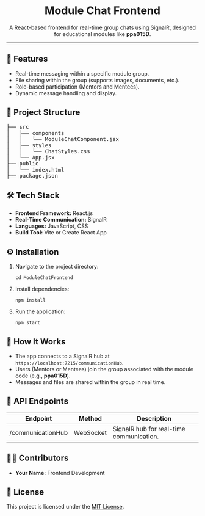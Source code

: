 <h1 align="center">Module Chat Frontend</h1>
<p align="center">
  A React-based frontend for real-time group chats using SignalR, designed for educational modules like <strong>ppa015D</strong>.
</p>

<hr />

<h2>🚀 Features</h2>
<ul>
  <li>Real-time messaging within a specific module group.</li>
  <li>File sharing within the group (supports images, documents, etc.).</li>
  <li>Role-based participation (Mentors and Mentees).</li>
  <li>Dynamic message handling and display.</li>
</ul>

<h2>📁 Project Structure</h2>
<pre>
├── src
│   ├── components
│   │   └── ModuleChatComponent.jsx
│   ├── styles
│   │   └── ChatStyles.css
│   └── App.jsx
├── public
│   └── index.html
├── package.json
</pre>

<h2>🛠️ Tech Stack</h2>
<ul>
  <li><strong>Frontend Framework:</strong> React.js</li>
  <li><strong>Real-Time Communication:</strong> SignalR</li>
  <li><strong>Languages:</strong> JavaScript, CSS</li>
  <li><strong>Build Tool:</strong> Vite or Create React App</li>
</ul>

<h2>⚙️ Installation</h2>
<ol>

  <li>Navigate to the project directory:
    <pre><code>cd ModuleChatFrontend</code></pre>
  </li>
  <li>Install dependencies:
    <pre><code>npm install</code></pre>
  </li>
  <li>Run the application:
    <pre><code>npm start</code></pre>
  </li>
</ol>

<h2>📄 How It Works</h2>
<ul>
  <li>The app connects to a SignalR hub at <code>https://localhost:7215/communicationHub</code>.</li>
  <li>Users (Mentors or Mentees) join the group associated with the module code (e.g., <strong>ppa015D</strong>).</li>
  <li>Messages and files are shared within the group in real time.</li>
</ul>

<h2>🔑 API Endpoints</h2>
<table>
  <thead>
    <tr>
      <th>Endpoint</th>
      <th>Method</th>
      <th>Description</th>
    </tr>
  </thead>
  <tbody>
    <tr>
      <td>/communicationHub</td>
      <td>WebSocket</td>
      <td>SignalR hub for real-time communication.</td>
    </tr>
  </tbody>
</table>

<h2>👨‍💻 Contributors</h2>
<ul>
  <li><strong>Your Name:</strong> Frontend Development</li>
</ul>

<h2>📄 License</h2>
<p>This project is licensed under the <a href="LICENSE">MIT License</a>.</p>


